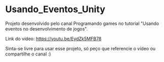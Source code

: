 # Usando_Eventos_Unity

Projeto desenvolvido pelo canal Programando games no tutorial "Usando eventos no desenvolvimento de jogos".

Link do vídeo:
https://youtu.be/EydZk5MFB78 

Sinta-se livre para usar esse projeto, só peço que referencie o vídeo ou compartilhe o canal :)
